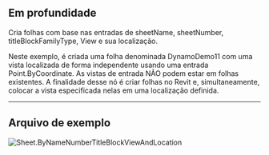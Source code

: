 ## Em profundidade
Cria folhas com base nas entradas de sheetName, sheetNumber, titleBlockFamilyType, View e sua localização.

Neste exemplo, é criada uma folha denominada DynamoDemo11 com uma vista localizada de forma independente usando uma entrada Point.ByCoordinate. As vistas de entrada NÃO podem estar em folhas existentes. A finalidade desse nó é criar folhas no Revit e, simultaneamente, colocar a vista especificada nelas em uma localização definida.

___
## Arquivo de exemplo

![Sheet.ByNameNumberTitleBlockViewAndLocation](./Revit.Elements.Views.Sheet.ByNameNumberTitleBlockViewAndLocation_img.jpg)
